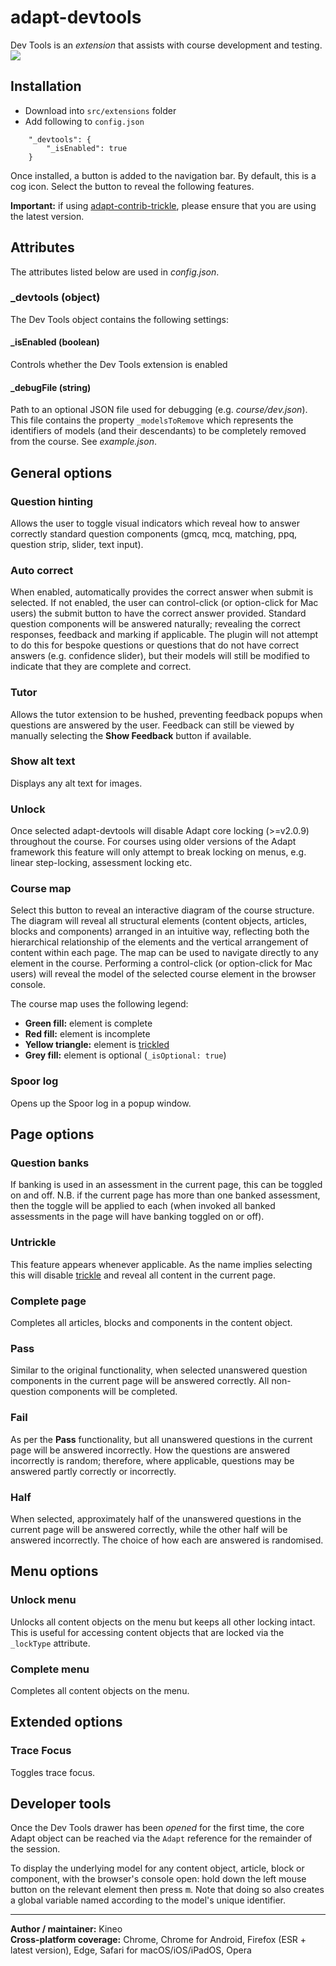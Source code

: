 # adapt-devtools
Dev Tools is an *extension* that assists with course development and testing.<br>
![](https://raw.githubusercontent.com/wiki/cgkineo/adapt-devtools/adapt-cheat-preview.gif)

## Installation

* Download into ``src/extensions`` folder
* Add following to ``config.json``
```
    "_devtools": {
        "_isEnabled": true
    }
```

Once installed, a button is added to the navigation bar. By default, this is a cog icon. Select the button to reveal the following features.

**Important:** if using [adapt-contrib-trickle](https://github.com/adaptlearning/adapt-contrib-trickle), please ensure that you are using the latest version.

## Attributes

The attributes listed below are used in *config.json*.

### **\_devtools** (object)

The Dev Tools object contains the following settings:

#### **\_isEnabled** (boolean)

Controls whether the Dev Tools extension is enabled

#### **\_debugFile** (string)

Path to an optional JSON file used for debugging (e.g. *course/dev.json*). This file contains the property `_modelsToRemove` which represents the identifiers of models (and their descendants) to be completely removed from the course. See *example.json*.

## General options

### Question hinting

Allows the user to toggle visual indicators which reveal how to answer correctly standard question components (gmcq, mcq, matching, ppq, question strip, slider, text input).

### Auto correct

When enabled, automatically provides the correct answer when submit is selected. If not enabled, the user can control-click (or option-click for Mac users) the submit button to have the correct answer provided. Standard question components will be answered naturally; revealing the correct responses, feedback and marking if applicable. The plugin will not attempt to do this for bespoke questions or questions that do not have correct answers (e.g. confidence slider), but their models will still be modified to indicate that they are complete and correct.

### Tutor

Allows the tutor extension to be hushed, preventing feedback popups when questions are answered by the user. Feedback can still be viewed by manually selecting the **Show Feedback** button if available.

### Show alt text

Displays any alt text for images.

### Unlock

Once selected adapt-devtools will disable Adapt core locking (>=v2.0.9) throughout the course. For courses using older versions of the Adapt framework this feature will only attempt to break locking on menus, e.g. linear step-locking, assessment locking etc.

### Course map

Select this button to reveal an interactive diagram of the course structure. The diagram will reveal all structural elements (content objects, articles, blocks and components) arranged in an intuitive way, reflecting both the hierarchical relationship of the elements and the vertical arrangement of content within each page. The map can be used to navigate directly to any element in the course. Performing a control-click (or option-click for Mac users) will reveal the model of the selected course element in the browser console.

The course map uses the following legend:

* **Green fill:** element is complete
* **Red fill:** element is incomplete
* **Yellow triangle:** element is [trickled](https://github.com/adaptlearning/adapt-contrib-trickle)
* **Grey fill:** element is optional (`_isOptional: true`)

### Spoor log

Opens up the Spoor log in a popup window.

## Page options

### Question banks

If banking is used in an assessment in the current page, this can be toggled on and off. N.B. if the current page has more than one banked assessment, then the toggle will be applied to each (when invoked all banked assessments in the page will have banking toggled on or off).

### Untrickle

This feature appears whenever applicable. As the name implies selecting this will disable [trickle](https://github.com/adaptlearning/adapt-contrib-trickle) and reveal all content in the current page.

### Complete page

Completes all articles, blocks and components in the content object.

### Pass

Similar to the original functionality, when selected unanswered question components in the current page will be answered correctly. All non-question components will be completed.

### Fail

As per the **Pass** functionality, but all unanswered questions in the current page will be answered incorrectly. How the questions are answered incorrectly is random; therefore, where applicable, questions may be answered partly correctly or incorrectly.

### Half

When selected, approximately half of the unanswered questions in the current page will be answered correctly, while the other half will be answered incorrectly. The choice of how each are answered is randomised.

## Menu options

### Unlock menu

Unlocks all content objects on the menu but keeps all other locking intact. This is useful for accessing content objects that are locked via the `_lockType` attribute.

### Complete menu

Completes all content objects on the menu.

## Extended options

### Trace Focus

Toggles trace focus.

## Developer tools

Once the Dev Tools drawer has been *opened* for the first time, the core Adapt object can be reached via the `Adapt` reference for the remainder of the session.

To display the underlying model for any content object, article, block or component, with the browser's console open: hold down the left mouse button on the relevant element then press <kbd>m</kbd>. Note that doing so also creates a global variable named according to the model's unique identifier.

----------------------------
**Author / maintainer:** Kineo <br>
**Cross-platform coverage:** Chrome, Chrome for Android, Firefox (ESR + latest version), Edge, Safari for macOS/iOS/iPadOS, Opera <br>
